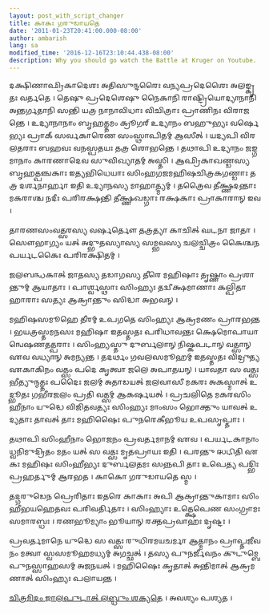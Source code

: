 ```yaml
---
layout: post_with_script_changer
title: 𑌕𑌾𑌕𑌃 𑌗𑌰𑍁𑌡𑌾𑌯𑌤𑍇
date: '2011-01-23T20:41:00.000-08:00'
author: ambarish
lang: sa
modified_time: '2016-12-16T23:10:44.438-08:00'
description: Why you should go watch the Battle at Kruger on Youtube.
---
```


𑌦𑌕𑍍𑌷𑌿𑌣𑌾𑌫𑍍𑌰𑌿𑌕𑌾𑌦𑍇𑌶𑌃 𑌅𑌤𑌿𑌸𑍁𑌨𑍍𑌦𑌰𑍈𑌃 𑌵𑌨𑍍𑌯𑌪𑍍𑌰𑌦𑍇𑌶𑍈𑌃 𑌅𑌲𑌙𑍍𑌕𑍃𑌤𑌃 𑌵𑌰𑍍𑌤𑌤𑍇 । 𑌤𑍇𑌷𑍁 𑌪𑍍𑌰𑌦𑍇𑌶𑍇𑌷𑍁 𑌨𑍈𑌕𑌾𑌨𑌿 𑌰𑌾𑌷𑍍𑌟𑍍𑌰𑌿𑌯𑍋𑌦𑍍𑌯𑌾𑌨𑌾𑌨𑌿 𑌅𑌨𑍍𑌤𑌰𑍍𑌗𑌤𑌾𑌨𑌿 𑌸𑌨𑍍𑌤𑌿 𑌯𑌤𑍍𑌰 𑌨𑌾𑌨𑌾𑌵𑌿𑌧𑌾𑌃 𑌵𑌿𑌚𑌿𑌤𑍍𑌰𑌾𑌃 𑌪𑍍𑌰𑌾𑌣𑌿𑌨𑌃 𑌵𑌿𑌰𑌾𑌜𑌨𑍍𑌤𑍇 । 𑌉𑌦𑍍𑌯𑌾𑌨𑌾𑌨𑌾𑌂 𑌬𑍃𑌹𑌤𑍍𑌤𑌮𑌂 𑌕𑍍𑌰𑍂𑌗𑌰𑍍 𑌉𑌦𑍍𑌯𑌾𑌨𑌂 𑌬𑌹𑍁𑌭𑍍𑌯𑌃 𑌵𑌰𑍍𑌷𑍇𑌭𑍍𑌯𑌃 𑌪𑍍𑌰𑌾𑌕𑍍 𑌸𑌰𑍍𑌵𑌕𑌾𑌰𑍇𑌣 𑌸𑌂𑌸𑍍𑌥𑌾𑌪𑌿𑌤𑌮𑍍 𑌆𑌸𑍀𑌤𑍍 । 𑌯𑌦𑍍𑌯𑌪𑌿 𑌵𑌿𑌰𑌲𑌤𑌰𑌾𑌃 𑌬𑌹𑌵𑌃 𑌵𑌨𑌸𑍍𑌪𑌤𑌯𑌃 𑌤𑌤𑍍𑌰 𑌶𑍋𑌭𑌨𑍍𑌤𑍇 । 𑌤𑌥𑌾𑌪𑌿 𑌉𑌦𑍍𑌯𑌾𑌨𑌂 𑌜𑌙𑍍𑌗𑌮𑌾𑌨𑌾𑌂 𑌕𑌾𑌰𑌣𑌾𑌦𑍇𑌵 𑌸𑍁𑌵𑌿𑌖𑍍𑌯𑌾𑌤𑌮𑍍 𑌅𑌸𑍍𑌤𑌿 । 𑌆𑌫𑍍𑌰𑌿𑌕𑌾𑌖𑌣𑍍𑌡𑌸𑍍𑌯 𑌬𑍃𑌹𑌤𑍍𑌪𑌞𑍍𑌚𑌕𑌾𑌃 𑌇𑌤𑍍𑌯𑌭𑌿𑌧𑍇𑌯𑌾𑌃 𑌸𑌿𑌂𑌹𑌗𑌜𑌮𑌹𑌿𑌷𑌚𑌿𑌤𑍍𑌰𑌕𑌗𑌣𑍍𑌡𑌾𑌃 𑌤𑌤𑍍𑌰 𑌦𑌰𑍍𑌶𑌨𑌾𑌰𑍍𑌹𑌾 𑌇𑌤𑌿 𑌉𑌦𑍍𑌯𑌾𑌨𑌸𑍍𑌯 𑌮𑌾𑌹𑌾𑌤𑍍𑌮𑍍𑌯𑌮𑍍 । 𑌤𑌤𑍍𑌰𑍈𑌵 𑌤𑍀𑌕𑍍𑌷𑍍𑌣𑌦𑌨𑍍𑌤𑌾𑌃 𑌮𑌕𑌰𑌾𑌶𑍍𑌚 𑌨𑌦𑍀𑌃 𑌪𑌰𑌿𑌰𑌕𑍍𑌷𑌨𑍍𑌤𑌿 𑌤𑍀𑌕𑍍𑌷𑍍𑌣𑌖𑌡𑍍𑌗𑌾𑌃 𑌰𑌕𑍍𑌷𑌕𑌾𑌃 𑌪𑍍𑌰𑌾𑌕𑌾𑌰𑌾𑌨𑍍 𑌇𑌵 ।

𑌤𑌾𑌰𑌣𑌸𑌂𑌵𑌤𑍍𑌸𑌰𑌸𑍍𑌯 𑌵𑌰𑍍𑌷𑌰𑍍𑌤𑍌 𑌤𑌤𑍍𑌰𑌤𑍍𑌯𑌾 𑌕𑌾𑌚𑌿𑌤𑍍 𑌘𑌟𑌨𑌾 𑌜𑌾𑌤𑌾 । 𑌸𑍌𑌭𑌾𑌗𑍍𑌯𑌂 𑌯𑌤𑍍 𑌅𑌦𑍍𑌭𑍁𑌤𑌸𑍍𑌯𑌾𑌸𑍍𑌯 𑌸𑌮𑍍𑌭𑌵𑌸𑍍𑌯 𑌚𑌲𑌚𑍍𑌚𑌿𑌤𑍍𑌰𑌂 𑌕𑍈𑌶𑍍𑌚𑌨 𑌪𑌰𑍍𑌯𑌟𑌕𑍈𑌃 𑌪𑌰𑌿𑌰𑌕𑍍𑌷𑌿𑌤𑌮𑍍 ।

𑌜𑌲𑌬𑌨𑍍𑌧𑌕𑌾𑌤𑍍 𑌜𑌾𑌤𑌸𑍍𑌯 𑌤𑌡𑌾𑌗𑌸𑍍𑌯 𑌤𑍀𑌰𑍇 𑌮𑌹𑌿𑌷𑌾𑌃 𑌤𑍃𑌷𑍍𑌣𑌾𑌂 𑌪𑍍𑌰𑌶𑌾𑌨𑍍𑌤𑍁𑌮𑍍 𑌆𑌯𑌾𑌤𑌾𑌃 । 𑌪𑌾𑌰𑍍𑌶𑍍𑌵𑌸𑍍𑌥𑌾𑌃 𑌸𑌿𑌂𑌹𑍍𑌯𑌃 𑌤𑌦𑍍𑌵𑍀𑌕𑍍𑌷𑌮𑌾𑌣𑌾𑌃 𑌕𑌲𑍍𑌪𑌿𑌤𑌾𑌹𑌾𑌰𑌾𑌃 𑌸𑌤𑍍𑌯𑌃 𑌆𑌕𑍍𑌰𑌾𑌨𑍍𑌤𑍁𑌂 𑌸𑌿𑌦𑍍𑌧𑌾 𑌅𑌭𑌵𑌨𑍍 ।

𑌮𑌹𑌿𑌷𑌸𑌮𑍂𑌹𑍇 𑌤𑍀𑌰𑌮𑍍 𑌉𑌪𑌗𑌤𑍇 𑌸𑌿𑌂𑌹𑍍𑌯𑌃 𑌆𑌕𑍍𑌰𑌮𑌣𑌂 𑌪𑍍𑌰𑌾𑌰𑌭𑌨𑍍𑌤 । 𑌭𑌯𑌤𑍍𑌰𑌸𑍍𑌤𑌮𑌨𑌸𑌃 𑌮𑌹𑌿𑌷𑌾 𑌇𑌤𑌸𑍍𑌤𑌤𑌃 𑌪𑌰𑌿𑌧𑌾𑌵𑌨𑍍𑌤𑌃 𑌕𑍍𑌷𑍇𑌮𑍋𑌪𑌾𑌯𑌾𑌨𑍍𑌵𑍇𑌷𑌣𑌤𑌤𑍍𑌪𑌰𑌾𑌃 । 𑌸𑌿𑌂𑌹𑍍𑌯𑌸𑍍𑌤𑍁 𑌦𑍁𑌰𑍍𑌬𑌲𑌾𑌨𑍍 𑌨𑌿𑌷𑍍𑌕𑌪𑌟𑌾𑌨𑍍 𑌵𑌤𑍍𑌸𑌾𑌨𑍍 𑌏𑌵 𑌵𑌧𑍍𑌯𑌾𑌨𑍍 𑌅𑌮𑌨𑍍𑌯𑌨𑍍𑌤 । 𑌤𑌦𑌰𑍍𑌥𑌂 𑌗𑌵𑌲𑌸𑌮𑍂𑌹𑌮𑍍 𑌇𑌤𑌸𑍍𑌤𑌤𑌃 𑌵𑌿𑌦𑍍𑌰𑍁𑌤𑍍𑌯 𑌏𑌕𑌾𑌕𑌿𑌨𑌂 𑌵𑌤𑍍𑌸𑌂 𑌪𑌦𑍇 𑌕𑍃𑌤𑍍𑌵𑌾 𑌜𑌲𑍇 𑌅𑌪𑌾𑌤𑌯𑌨𑍍 । 𑌯𑌾𑌵𑌤𑌾 𑌸 𑌵𑌤𑍍𑌸𑌃 𑌭𑍀𑌤𑍍𑌯𑍁𑌨𑍍𑌮𑌤𑍍𑌤𑌃 𑌪𑌦𑍈𑌃 𑌜𑌲𑌮𑍍 𑌅𑌤𑌾𑌡𑌯𑌤𑍍 𑌜𑌲𑌵𑌾𑌸𑍀 𑌮𑌕𑌰𑌃 𑌅𑌕𑌸𑍍𑌮𑌾𑌤𑍍 𑌉𑌦𑍍𑌭𑍂𑌤𑌃 𑌗𑌭𑍀𑌰𑌜𑌲𑌂 𑌪𑍍𑌰𑌤𑌿 𑌵𑌤𑍍𑌸𑌮𑍍 𑌆𑌕𑌰𑍍𑌷𑌯𑌤𑍍 । 𑌪𑍍𑌰𑌚𑌲𑌿𑌤𑍇 𑌮𑌕𑌰𑌸𑌿𑌂𑌹𑍀𑌨𑌾𑌂 𑌯𑍁𑌦𑍍𑌧𑍇 𑌵𑌿𑌜𑌿𑌤𑌵𑌤𑍍𑌯𑌃 𑌸𑌿𑌂𑌹𑍍𑌯𑌃 𑌮𑌾𑌂𑌸𑌂 𑌭𑍋𑌕𑍍𑌤𑍁𑌂 𑌯𑌾𑌵𑌤𑍍 𑌉𑌦𑍍𑌯𑌤𑌾𑌃 𑌤𑌾𑌵𑌤𑍍 𑌤𑌾𑌃 𑌮𑌹𑌿𑌷𑍈𑌃 𑌪𑍁𑌨𑌰𑍇𑌕𑍀𑌭𑍂𑌯 𑌉𑌪𑌸𑍃𑌪𑍍𑌤𑌾𑌃 ।

𑌤𑌥𑌾𑌪𑌿 𑌸𑌿𑌂𑌹𑍀𑌨𑌾𑌂 𑌭𑍋𑌜𑌨𑌂 𑌪𑍍𑌰𑌵𑌰𑍍𑌤𑌮𑌾𑌨𑌮𑍍 𑌏𑌵 । 𑌪𑌰𑍍𑌯𑌟𑌕𑌾𑌨𑌾𑌂 𑌧𑍍𑌵𑌨𑌿𑌮𑍁𑌦𑍍𑌰𑌿𑌤𑌂 𑌮𑌤𑌂 𑌯𑌤𑍍 𑌸 𑌵𑌤𑍍𑌸𑌃 𑌮𑍃𑌤𑌪𑍍𑌰𑌾𑌯𑌃 𑌇𑌤𑌿 । 𑌪𑌰𑌨𑍍𑌤𑍁 𑌝𑌟𑌿𑌤𑌿 𑌏𑌕𑌃 𑌮𑌹𑌿𑌷𑌃 𑌸𑌿𑌂𑌹𑍀𑌭𑍍𑌯𑌃 𑌦𑍁𑌰𑍍𑌬𑌲𑌤𑌮𑌃 𑌸𑌨𑍍𑌨𑌪𑌿 𑌤𑌾𑌃 𑌉𑌪𑍇𑌤𑍍𑌯 𑌪𑌦𑍍𑌭𑌿𑌃 𑌪𑍍𑌰𑌹𑌰𑍍𑌤𑍁𑌮𑍍 𑌆𑌰𑌭𑌤 । 𑌕𑌾𑌕𑍋 𑌗𑌰𑍁𑌡𑌾𑌯𑌤𑍇 𑌸𑍍𑌮 ।

𑌤𑌦𑍍𑌗𑌰𑍁𑌡𑍇𑌨 𑌪𑍍𑌰𑍇𑌰𑌿𑌤𑌾𑌃 𑌇𑌤𑌰𑍇 𑌕𑌾𑌕𑌾𑌃 𑌅𑌪𑌿 𑌆𑌕𑍍𑌰𑌾𑌨𑍍𑌤𑍁𑌕𑌾𑌮𑌾𑌃 𑌸𑌿𑌂𑌹𑍀𑌭𑌯𑌹𑍇𑌤𑌵𑌃 𑌪𑌰𑌿𑌵𑌰𑍍𑌤𑌿𑌤𑌾𑌃 । 𑌸𑌿𑌂𑌹𑍍𑌯𑌾𑌃 𑌉𑌤𑍍𑌕𑍍𑌷𑍇𑌪𑍇𑌣 𑌸𑌂𑌗𑍍𑌰𑌾𑌮𑌃 𑌸𑌮𑌾𑌰𑌬𑍍𑌧𑌃 । 𑌰𑌣𑌭𑍂𑌮𑍍𑌯𑌾𑌂 𑌭𑍂𑌯𑌾𑌨𑍍 𑌰𑌕𑍍𑌤𑌪𑍍𑌰𑌵𑌾𑌹𑌃 𑌦𑍃𑌷𑍍𑌟𑌃 ।

𑌪𑍍𑌰𑌵𑌰𑍍𑌤𑌮𑌾𑌨𑍇 𑌯𑍁𑌦𑍍𑌧𑍇 𑌸 𑌵𑌤𑍍𑌸𑌃 𑌰𑍁𑌧𑌿𑌰𑌮𑌯𑌚𑌰𑍍𑌮𑌾 𑌆𑌤𑍍𑌮𑌾𑌨𑌂 𑌪𑍍𑌰𑌾𑌪𑍍𑌤𑌜𑍀𑌵𑌨𑌂 𑌮𑌤𑍍𑌵𑌾 𑌸𑍍𑌵𑌸𑌮𑍂𑌹𑌮𑌧𑍍𑌯𑌮𑍍 𑌅𑌗𑌚𑍍𑌛𑌤𑍍 । 𑌤𑌸𑍍𑌯 𑌪𑍁𑌨𑌰𑍍𑌜𑍀𑌵𑌨𑌂 𑌕𑍁𑌟𑍁𑌮𑍍𑌬𑍇 𑌪𑍁𑌨𑌸𑍍𑌸𑌾𑌹𑌸𑌮𑍍 𑌅𑌜𑌨𑌯𑌤𑍍 । 𑌮𑌹𑌿𑌷𑍈𑌃 𑌕𑍃𑌤𑌾𑌤𑍍 𑌅𑌨𑍍𑌤𑌿𑌮𑌾𑌤𑍍 𑌆𑌕𑍍𑌰𑌮𑌣𑌾𑌤𑍍 𑌸𑌿𑌂𑌹𑍍𑌯𑌃 𑌪𑌲𑌾𑌯𑌨𑍍𑌤 ।

[𑌚𑌿𑌤𑍍𑌰𑌮𑌿𑌦𑌂 𑌜𑌾𑌲𑌪𑍁𑌟𑌾𑌤𑍍 𑌲𑌬𑍍𑌧𑍁𑌂 𑌶𑌕𑍍𑌯𑌤𑍇](http://www.youtube.com/watch?v=LU8DDYz68kM) । 𑌅𑌵𑌶𑍍𑌯𑌂 𑌪𑌶𑍍𑌯𑌤 ।
